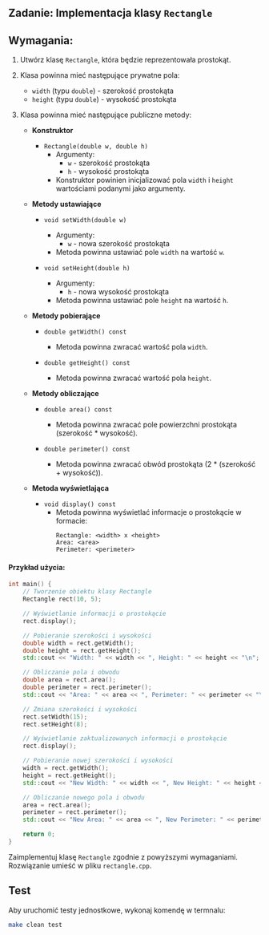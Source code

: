 ## Zadanie: Implementacja klasy `Rectangle`

## Wymagania:

1. Utwórz klasę `Rectangle`, która będzie reprezentowała prostokąt.
2. Klasa powinna mieć następujące prywatne pola:
   - `width` (typu `double`) - szerokość prostokąta
   - `height` (typu `double`) - wysokość prostokąta

3. Klasa powinna mieć następujące publiczne metody:

   - **Konstruktor**
     - `Rectangle(double w, double h)`
       - Argumenty:
         - `w` - szerokość prostokąta
         - `h` - wysokość prostokąta
       - Konstruktor powinien inicjalizować pola `width` i `height` wartościami podanymi jako argumenty.

   - **Metody ustawiające**
     - `void setWidth(double w)`
       - Argumenty:
         - `w` - nowa szerokość prostokąta
       - Metoda powinna ustawiać pole `width` na wartość `w`.

     - `void setHeight(double h)`
       - Argumenty:
         - `h` - nowa wysokość prostokąta
       - Metoda powinna ustawiać pole `height` na wartość `h`.

   - **Metody pobierające**
     - `double getWidth() const`
       - Metoda powinna zwracać wartość pola `width`.

     - `double getHeight() const`
       - Metoda powinna zwracać wartość pola `height`.

   - **Metody obliczające**
     - `double area() const`
       - Metoda powinna zwracać pole powierzchni prostokąta (szerokość * wysokość).

     - `double perimeter() const`
       - Metoda powinna zwracać obwód prostokąta (2 * (szerokość + wysokość)).

   - **Metoda wyświetlająca**
     - `void display() const`
       - Metoda powinna wyświetlać informacje o prostokącie w formacie:
         ```
         Rectangle: <width> x <height>
         Area: <area>
         Perimeter: <perimeter>
         ```

#### Przykład użycia:

```cpp
int main() {
    // Tworzenie obiektu klasy Rectangle
    Rectangle rect(10, 5);

    // Wyświetlanie informacji o prostokącie
    rect.display();

    // Pobieranie szerokości i wysokości
    double width = rect.getWidth();
    double height = rect.getHeight();
    std::cout << "Width: " << width << ", Height: " << height << "\n";

    // Obliczanie pola i obwodu
    double area = rect.area();
    double perimeter = rect.perimeter();
    std::cout << "Area: " << area << ", Perimeter: " << perimeter << "\n";

    // Zmiana szerokości i wysokości
    rect.setWidth(15);
    rect.setHeight(8);

    // Wyświetlanie zaktualizowanych informacji o prostokącie
    rect.display();

    // Pobieranie nowej szerokości i wysokości
    width = rect.getWidth();
    height = rect.getHeight();
    std::cout << "New Width: " << width << ", New Height: " << height << "\n";

    // Obliczanie nowego pola i obwodu
    area = rect.area();
    perimeter = rect.perimeter();
    std::cout << "New Area: " << area << ", New Perimeter: " << perimeter << "\n";

    return 0;
}
```

Zaimplementuj klasę `Rectangle` zgodnie z powyższymi wymaganiami.
Rozwiązanie umieść w pliku `rectangle.cpp`.

## Test
Aby uruchomić testy jednostkowe, wykonaj komendę w termnalu:
```bash
make clean test
```
